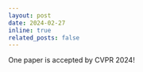 ```yaml
---
layout: post
date: 2024-02-27
inline: true
related_posts: false
---
```


One paper is accepted by CVPR 2024!